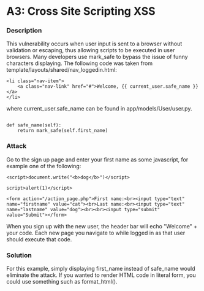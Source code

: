 # A3: Cross Site Scripting XSS

### Description

This vulnerability occurs when user input is sent to a browser without validation or escaping, thus allowing scripts to be executed in user browsers.
Many developers use mark_safe to bypass the issue of funny characters displaying.
The following code was taken from template/layouts/shared/nav_loggedin.html:
```
<li class="nav-item">
    <a class="nav-link" href="#">Welcome, {{ current_user.safe_name }}</a>
</li>
```

where current_user.safe_name can be found in app/models/User/user.py.

```

def safe_name(self):
    return mark_safe(self.first_name)
```

### Attack

Go to the sign up page and enter your first name as some javascript, for example one of the following:
```
<script>document.write("<b>dog</b>")</script>
```
```
script>alert(1)</script>
```
```
<form action="/action_page.php">First name:<br><input type="text" name="firstname" value="cat"><br>Last name:<br><input type="text" name="lastname" value="dog"><br><br><input type="submit" value="Submit"></form>
```
When you sign up with the new user, the header bar will echo "Welcome" + your code. Each new page you navigate to while logged in as that user should execute that code.

### Solution

For this example, simply displaying first_name instead of safe_name would eliminate the attack. If you wanted to render HTML code in literal form, you could use something such as format_html().
